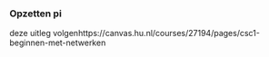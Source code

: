 ### Opzetten pi
deze uitleg volgenhttps://canvas.hu.nl/courses/27194/pages/csc1-beginnen-met-netwerken